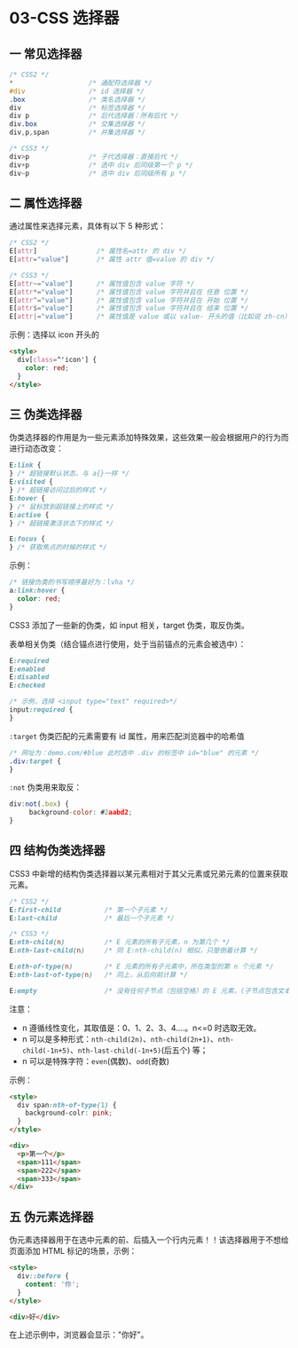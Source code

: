 # 03-CSS 选择器

## 一 常见选择器

```css
/* CSS2 */
*                   /* 通配符选择器 */
#div                /* id 选择器 */
.box                /* 类名选择器 */
div                 /* 标签选择器 */
div p               /* 后代选择器：所有后代 */
div.box             /* 交集选择器 */
div,p,span          /* 并集选择器 */

/* CSS3 */
div>p               /* 子代选择器：直接后代 */
div+p               /* 选中 div 后同级第一个 p */
div~p               /* 选中 div 后同级所有 p */
```

## 二 属性选择器

通过属性来选择元素，具体有以下 5 种形式：

```css
/* CSS2 */
E[attr]               /* 属性名=attr 的 div */
E[attr="value"]       /* 属性 attr 值=value 的 div */

/* CSS3 */
E[attr~="value"]      /* 属性值包含 value 字符 */
E[attr*="value"]      /* 属性值包含 value 字符并且在 任意 位置 */
E[attr^="value"]      /* 属性值包含 value 字符并且在 开始 位置 */
E[attr$="value"]      /* 属性值包含 value 字符并且在 结束 位置 */
E[attr|="value"]      /* 属性值是 value 或以 value- 开头的值（比如说 zh-cn） */
```

示例：选择以 icon 开头的

```html
<style>
  div[class=^'icon'] {
    color: red;
  }
</style>
```

## 三 伪类选择器

伪类选择器的作用是为一些元素添加特殊效果，这些效果一般会根据用户的行为而进行动态改变：

```css
E:link {
} /* 超链接默认状态，与 a{}一样 */
E:visited {
} /* 超链接访问过后的样式 */
E:hover {
} /* 鼠标放到超链接上的样式 */
E:active {
} /* 超链接激活状态下的样式 */

E:focus {
} /* 获取焦点的时候的样式 */
```

示例：

```css
/* 链接伪类的书写顺序最好为：lvha */
a:link:hover {
  color: red;
}
```

CSS3 添加了一些新的伪类，如 input 相关，target 伪类，取反伪类。

表单相关伪类（结合锚点进行使用，处于当前锚点的元素会被选中）：

```css
E:required
E:enabled
E:disabled
E:checked

/* 示例，选择 <input type="text" required>*/
input:required {
}
```

`:target` 伪类匹配的元素需要有 id 属性，用来匹配浏览器中的哈希值

```css
/* 网址为：demo.com/#blue 此时选中 .div 的标签中 id="blue" 的元素 */
.div:target {
}
```

`:not` 伪类用来取反：

```js
div:not(.box) {
     background-color: #2aabd2;
}
```

## 四 结构伪类选择器

CSS3 中新增的结构伪类选择器以某元素相对于其父元素或兄弟元素的位置来获取元素。

```css
/* CSS2 */
E:first-child           /* 第一个子元素 */
E:last-child            /* 最后一个子元素 */

/* CSS3 */
E:nth-child(n)          /* E 元素的所有子元素，n 为第几个 */
E:nth-last-child(n)     /* 同 E:nth-child(n) 相似，只是倒着计算 */

E:nth-of-type(n)        /* E 元素的所有子元素中，所在类型的第 n 个元素 */
E:nth-last-of-type(n)   /* 同上，从后向前计算 */

E:empty                 /* 没有任何子节点（包括空格）的 E 元素，(子节点包含文本节点) */
```

注意：

- n 遵循线性变化，其取值是：0、1、2、3、4....。n<=0 时选取无效。
- n 可以是多种形式：`nth-child(2n)`、`nth-child(2n+1)`、`nth-child(-1n+5)`、`nth-last-child(-1n+5)`(后五个) 等；
- n 可以是特殊字符：`even`(偶数)、`odd`(奇数)

示例：

```html
<style>
  div span:nth-of-type(1) {
    background-colr: pink;
  }
</style>

<div>
  <p>第一个</p>
  <span>111</span>
  <span>222</span>
  <span>333</span>
</div>
```

## 五 伪元素选择器

伪元素选择器用于在选中元素的前、后插入一个行内元素！！该选择器用于不想给页面添加 HTML 标记的场景，示例：

```html
<style>
  div::before {
    content: '你';
  }
</style>

<div>好</div>
```

在上述示例中，浏览器会显示："你好"。
